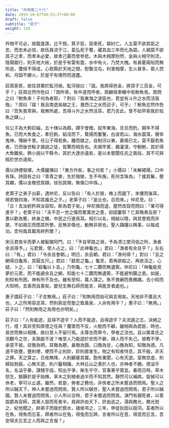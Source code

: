 ```yaml
---
title: "外物第二十六"
date: 2019-10-07T08:53:27+08:00
draft: false
subtitle: "莊子"
weight: 126
---
```




外物不可必，故龍逢誅，比干戮，箕子狂，惡來死，桀紂亡。人主莫不欲其臣之忠，而忠未必信，故伍員流于江，萇弘死于蜀，藏其血三年而化為碧。人親莫不欲其子之孝，而孝未必愛，故孝己憂而曾參悲。木與木相摩則然，金與火相守則流，陰陽錯行，則天地大絯，於是乎有雷有霆，水中有火，乃焚大槐。有甚憂兩陷而無所逃，螴蜳不得成，心若縣於天地之間，慰暋沈屯，利害相摩，生火甚多，眾人焚和，月固不勝火，於是乎有僓然而道盡。



莊周家貧，故往貸粟於監河侯。監河侯曰：「<span class="text-secondary">諾。我將得邑金，將貸子三百金，可乎？</span>」莊周忿然作色曰：「<span class="text-secondary">周昨來，有中道而呼者，周顧視車轍中有鮒魚焉。周問之曰『鮒魚來！子何為者耶』？對曰『我東海之波臣也，君豈有斗升之水而活我哉』？周曰『諾！我且南遊吳越之王，激西江之水而迎子，可乎』？鮒魚忿然作色曰『吾失我常與，我無所處，吾得斗升之水然活耳，君乃言此，曾不如早索我於枯魚之肆』。</span>」



任公子為大鉤巨緇，五十犗以為餌，蹲乎會稽，投竿東海，旦旦而釣，期年不得魚。已而大魚食之，牽巨鉤，錎沒而下，騖揚而奮鬐，白波若山，海水震蕩，聲侔鬼神，憚赫千里。任公子得若魚，離而腊之，自制河以東，蒼梧已北，莫不厭若魚者。已而後世輇才諷說之徒，皆驚而相告也。夫揭竿累，趣灌瀆，守鯢鮒，其於得大魚難矣。飾小說以干縣令，其於大達亦遠矣，是以未嘗聞任氏之風俗，其不可與經於世亦遠矣。



儒以詩禮發塚。大儒臚傳曰：「<span class="text-secondary">東方作矣，事之何若？</span>」小儒曰：「<span class="text-secondary">未解裙襦，口中有珠。詩固有之曰『青青之麥，生於陵陂，生不布施，死何含珠為』？接其鬢，壓其顪，儒以金椎控其頤，徐別其頰，無傷口中珠。</span>」



老萊子之弟子出薪，遇仲尼，反以告曰：「<span class="text-secondary">有人於彼，脩上而趨下，末僂而後耳，視若營四海，不知其誰氏之子。</span>」老萊子曰：「<span class="text-secondary">是丘也，召而來。</span>」仲尼至。曰：「<span class="text-secondary">丘！去汝躬矜與汝容知，斯為君子矣。</span>」仲尼揖而退，蹙然改容而問曰：「<span class="text-secondary">業可得進乎？</span>」老萊子曰：「<span class="text-secondary">夫不忍一世之傷而驁萬世之患，抑固窶邪？亡其略弗及邪？惠以歡為驁，終身之醜，中民之行進焉耳。相引以名，相結以隱，與其譽堯而非桀，不如兩忘而閉其所譽。反無非傷也，動無非邪也，聖人躊躇以興事，以每成功。柰何哉其載焉終矜爾？</span>」



宋元君夜半而夢人被髮闚阿門，曰：「<span class="text-secondary">予自宰路之淵，予為清江使河伯之所，漁者余且得予。</span>」元君覺，使人占之，曰：「<span class="text-secondary">此神龜也。</span>」君曰：「<span class="text-secondary">漁者有余且乎？</span>」左右曰：「<span class="text-secondary">有。</span>」君曰：「<span class="text-secondary">令余且會朝。</span>」明日，余且朝。君曰：「<span class="text-secondary">漁何得？</span>」對曰：「<span class="text-secondary">且之網得白龜焉，其圓五尺。</span>」君曰：「<span class="text-secondary">獻若之龜。</span>」龜至，君再欲殺之，再欲活之，心疑，卜之，曰：「<span class="text-secondary">殺龜以卜吉。</span>」乃刳龜，七十二鑽而無遺筴。仲尼曰：「<span class="text-secondary">神龜能見夢於元君，而不能避余且之網，知能七十二鑽而無遺筴，不能避刳腸之患。如是，則知有所困，神有所不及也。雖有至知，萬人謀之。魚不畏網而畏鵜鶘。去小知而大知明，去善而自善矣。嬰兒生無石師而能言，與能言者處也。</span>」



惠子謂莊子曰：「<span class="text-secondary">子言無用。</span>」莊子曰：「<span class="text-secondary">知無用而始可與言用矣。天地非不廣且大也，人之所用容足耳，然則廁足而墊之致黃泉，人尚有用乎？</span>」惠子曰：「<span class="text-secondary">無用。</span>」莊子曰：「<span class="text-secondary">然則無用之為用也亦明矣。</span>」



莊子曰：「<span class="text-secondary">人有能遊，且得不遊乎？人而不能遊，且得遊乎？夫流遁之志，決絕之行，噫！其非至知厚德之任與？覆墜而不反，火馳而不顧，雖相與為君臣，時也，易世而無以相賤，故曰至人不留行焉。夫尊古而卑今，學者之流也。且以狶韋氏之流觀今之世，夫孰能不波？唯至人乃能遊於世而不僻，順人而不失己。彼教不學，承意不彼。目徹為明，耳徹為聰，鼻徹為顫，口徹為甘，心徹為知，知徹為德。凡道不欲壅，壅則哽，哽而不止則跈，跈則眾害生。物之有知者恃息，其不殷，非天之罪。天之穿之，日夜無降，人則顧塞其竇。胞有重閬，心有天遊。室無空虛，則婦姑勃谿，心無天遊，則六鑿相攘。大林丘山之善於人也，亦神者不勝。德溢乎名，名溢乎暴，謀稽乎誸，知出乎爭，柴生乎守，官事果乎眾宜。春雨日時，草木怒生，銚鎒於是乎始脩，草木之到植者過半而不知其然。靜然可以補病，眥搣可以休老，寧可以止遽。雖然，若是，勞者之務也，非佚者之所未嘗過而問焉。聖人之所以駴天下，神人未嘗過而問焉，賢人所以駴世，聖人未嘗過而問焉，君子所以駴國，賢人未嘗過而問焉，小人所以合時，君子未嘗過而問焉。演門有親死者，以善毀爵為官師，其黨人毀而死者半。堯與許由天下，許由逃之，湯與務光，務光怒之，紀他聞之，帥弟子而踆於窾水，諸侯弔之，三年，申徒狄因以踣河。荃者所以在魚，得魚而忘荃，蹄者所以在兔，得兔而忘蹄，言者所以在意，得意而忘言。吾安得夫忘言之人而與之言哉？</span>」